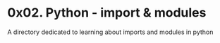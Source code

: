 # 0x02. Python - import & modules
A directory dedicated to learning about imports and modules in python
